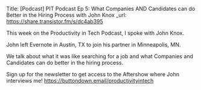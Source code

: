 Title: [Podcast] PIT Podcast Ep 5: What Companies AND Candidates can do Better in the Hiring Process with John Knox
_url: https://share.transistor.fm/s/dc4ab395

This week on the Productivity in Tech Podcast, I spoke with John Knox.

John left Evernote in Austin, TX to join his partner in Minneapolis, MN. 

We talk about what it was like searching for a job and what Companies and Candidates can do better in the hiring process. 

Sign up for the newsletter to get access to the Aftershow where John interviews me!
<https://buttondown.email/productivityintech>
